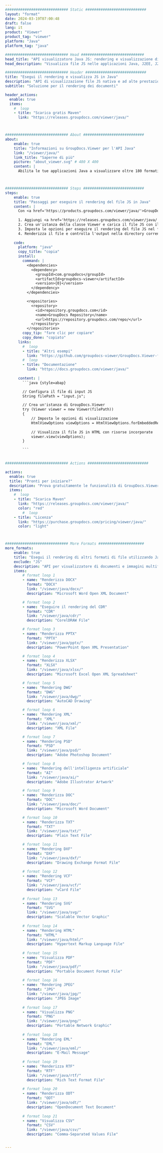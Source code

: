 ```yaml
---
############################# Static ############################
layout: "format"
date: 2024-03-19T07:00:48
draft: false
lang: it
product: "Viewer"
product_tag: "viewer"
platform: "Java"
platform_tag: "java"

############################# Head #############################
head_title: "API visualizzatore Java JS: rendering e visualizzazione di JS nelle app Java"
head_description: "Visualizza file JS nelle applicazioni Java, J2EE, J2SE. Supporta la visualizzazione di oltre 180 formati di documenti e file immagine in modalità HTML, PDF o immagine con funzionalità avanzate per gestire le opzioni di visualizzazione dei documenti."

############################# Header ############################
title: "Esegui il rendering e visualizza JS in Java" 
description: "API di visualizzazione file JS nativa e ad alte prestazioni per applicazioni basate su Java, J2EE e J2SE, che supporta un'ampia gamma di funzionalità aggiuntive per personalizzare l'aspetto del formato del documento di output." 
subtitle: "Soluzione per il rendering dei documenti" 

header_actions:
  enable: true
  items:
    #  loop
    - title: "Scarica gratis Maven"
      link: "https://releases.groupdocs.com/viewer/java/"



############################# About ############################
about:
    enable: true
    title: "Informazioni su GroupDocs.Viewer per l'API Java"
    link: "/viewer/java/"
    link_title: "Saperne di più"
    picture: "about_viewer.svg" # 480 X 400
    content: |
      Abilita le tue applicazioni Java a visualizzare oltre 180 formati di file in modalità HTML, PDF o immagine utilizzando GroupDocs.Viewer per API Java senza alcun software aggiuntivo installato; come Microsoft Office, Apache Open Office, Adobe Acrobat Reader ecc. Gli sviluppatori possono visualizzare facilmente tutte le immagini e i tipi di documenti più diffusi tra cui Microsoft Office, OpenDocument, HTML, PDF, Archive, Diagrams, Photoshop, AutoCAD e i formati del linguaggio di programmazione all'interno delle applicazioni Java con rendering veloce e di altissima qualità.



############################# Steps ############################
steps:
    enable: true
    title: "Passaggi per eseguire il rendering del file JS in Java" 
    content: |
      Con <a href='https://products.groupdocs.com/viewer/java/'>GroupDocs.Viewer</a> puoi eseguire il rendering di JS in HTML, JPEG, PNG o PDF in pochi passaggi.
      
      1. Aggiungi <a href='https://releases.groupdocs.com/viewer/java/'>GroupDocs.Viewer for Java</a> come dipendenza al tuo progetto. 
      2. Crea un'istanza della classe Viewer e carica il file JS con il percorso completo.  
      3. Imposta le opzioni per eseguire il rendering del file JS nel formato HTML, PNG, JPEG o PDF. 
      4. Renderizza il file e controlla l'output nella directory corrente. 
   
    code:
      platform: "java"
      copy_title: "copia"
      install:
        command: |
          <dependencies>
            <dependency>
              <groupId>com.groupdocs</groupId>
              <artifactId>groupdocs-viewer</artifactId>
              <version>{0}</version>
            </dependency>
          </dependencies>

          <repositories>
            <repository>
              <id>repository.groupdocs.com</id>
              <name>GroupDocs Repository</name>
              <url>https://repository.groupdocs.com/repo/</url>
            </repository>
          </repositories>
        copy_tip: "fare clic per copiare"
        copy_done: "copiato"
      links:
        #  loop
        - title: "Altri esempi"
          link: "https://github.com/groupdocs-viewer/GroupDocs.Viewer-for-Java"
        #  loop
        - title: "Documentazione"
          link: "https://docs.groupdocs.com/viewer/java/"
          
      content: |
        ```java {style=abap}

        // Configura il file di input JS
        String filePath = "input.js";

        // Crea un'istanza di GroupDocs.Viewer
        try (Viewer viewer = new Viewer(filePath))
        {
            // Imposta le opzioni di visualizzazione
            HtmlViewOptions viewOptions = HtmlViewOptions.forEmbeddedResources();
                
            // Visualizza il file JS in HTML con risorse incorporate
            viewer.view(viewOptions);
        }

        ```
            

############################# Actions ############################

actions:
  enable: true
  title: "Pronti per iniziare?"
  description: "Prova gratuitamente le funzionalità di GroupDocs.Viewer o richiedi una licenza"
  items:
    #  loop
    - title: "Scarica Maven"
      link: "https://releases.groupdocs.com/viewer/java/"
      color: "red"
        #  loop
    - title: "Licenza"
      link: "https://purchase.groupdocs.com/pricing/viewer/java/"
      color: "light"



############################# More Formats #####################
more_formats:
    enable: true
    title: "Esegui il rendering di altri formati di file utilizzando Java"
    exclude: "JS"
    description: "API per visualizzatore di documenti e immagini multiformato per Java. Visualizza alcuni dei formati di file più diffusi di seguito senza visualizzatori esterni."
    items: 
        # format loop 1
        - name: "Renderizza DOCX"
          format: "DOCX"
          link: "/viewer/java/docx/"
          description: "Microsoft Word Open XML Document" 

        # format loop 2
        - name: "Eseguire il rendering del CDR" 
          format: "CDR"
          link: "/viewer/java/cdr/"
          description: "CorelDRAW File" 

        # format loop 3
        - name: "Renderizza PPTX"
          format: "PPTX"
          link: "/viewer/java/pptx/"
          description: "PowerPoint Open XML Presentation" 

        # format loop 4
        - name: "Renderizza XLSX"
          format: "XLSX"
          link: "/viewer/java/xlsx/"
          description: "Microsoft Excel Open XML Spreadsheet" 

        # format loop 5
        - name: "Rendering DWG"
          format: "DWG"
          link: "/viewer/java/dwg/"
          description: "AutoCAD Drawing"

        # format loop 6
        - name: "Rendering XML"
          format: "XML"
          link: "/viewer/java/xml/"
          description: "XML File"

        # format loop 7
        - name: "Rendering PSD"
          format: "PSD"
          link: "/viewer/java/psd/"
          description: "Adobe Photoshop Document"

        # format loop 8
        - name: "Rendering dell'intelligenza artificiale"
          format: "AI"
          link: "/viewer/java/ai/"
          description: "Adobe Illustrator Artwork"

        # format loop 9
        - name: "Renderizza DOC"
          format: "DOC"
          link: "/viewer/java/doc/"
          description: "Microsoft Word Document" 

        # format loop 10
        - name: "Renderizza TXT" 
          format: "TXT"
          link: "/viewer/java/txt/"
          description: "Plain Text File" 

        # format loop 11
        - name: "Rendering DXF" 
          format: "DXF"
          link: "/viewer/java/dxf/"
          description: "Drawing Exchange Format File"  
          
        # format loop 12
        - name: "Rendering VCF"
          format: "VCF"
          link: "/viewer/java/vcf/"
          description: "vCard File"  
              
        # format loop 13
        - name: "Rendering SVG"
          format: "SVG"
          link: "/viewer/java/svg/"
          description: "Scalable Vector Graphic" 
          
        # format loop 14
        - name: "Rendering HTML"
          format: "HTML"
          link: "/viewer/java/html/"
          description: "Hypertext Markup Language File" 
          
        # format loop 15
        - name: "Visualizza PDF"
          format: "PDF"
          link: "/viewer/java/pdf/"
          description: "Portable Document Format File"
          
        # format loop 16
        - name: "Rendering JPEG"
          format: "JPG"
          link: "/viewer/java/jpg/"
          description: "JPEG Image"
          
        # format loop 17
        - name: "Visualizza PNG"
          format: "PNG"
          link: "/viewer/java/png/"
          description: "Portable Network Graphic" 
          
        # format loop 18
        - name: "Rendering EML"
          format: "EML"
          link: "/viewer/java/eml/"
          description: "E-Mail Message" 
          
        # format loop 19
        - name: "Renderizza RTF"
          format: "RTF"
          link: "/viewer/java/rtf/"
          description: "Rich Text Format File" 
          
        # format loop 20
        - name: "Renderizza ODT"
          format: "ODT"
          link: "/viewer/java/odt/"
          description: "OpenDocument Text Document" 
          
        # format loop 21
        - name: "Visualizza CSV"
          format: "CSV"
          link: "/viewer/java/csv/"
          description: "Comma-Separated Values File" 


---
```

